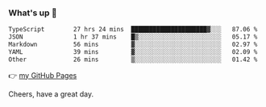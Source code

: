 ### What's up 👋

<!--START_SECTION:waka-->

```txt
TypeScript        27 hrs 24 mins  █████████████████████▓░░░   87.06 %
JSON              1 hr 37 mins    █▒░░░░░░░░░░░░░░░░░░░░░░░   05.17 %
Markdown          56 mins         ▓░░░░░░░░░░░░░░░░░░░░░░░░   02.97 %
YAML              39 mins         ▓░░░░░░░░░░░░░░░░░░░░░░░░   02.09 %
Other             26 mins         ▒░░░░░░░░░░░░░░░░░░░░░░░░   01.42 %
```

<!--END_SECTION:waka-->

👉 [my GitHub Pages](https://ykzhukian.github.io)

Cheers, have a great day.

